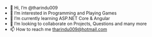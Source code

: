 - 👋 Hi, I’m @tharindu009
- 👀 I’m interested in Programming and Playing Games
- 🌱 I’m currently learning ASP.NET Core & Angular
- 💞️ I’m looking to collaborate on Projects, Questions and many more
- 📫 How to reach me tharindu009@hotmail.com

<!---
tharindu009/tharindu009 is a ✨ special ✨ repository because its `README.md` (this file) appears on your GitHub profile.
You can click the Preview link to take a look at your changes.
--->
